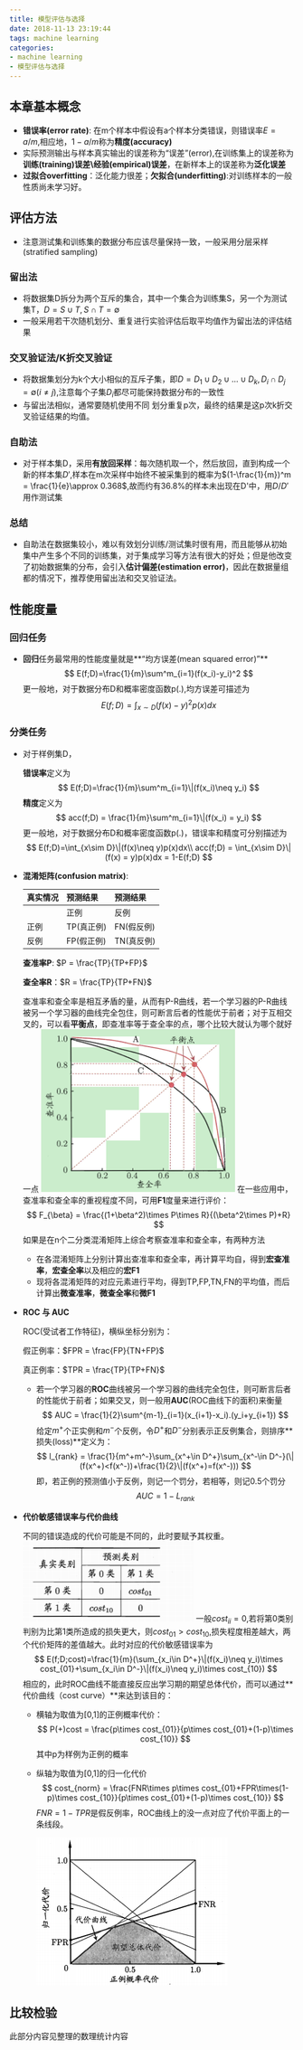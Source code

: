```yaml
---
title: 模型评估与选择
date: 2018-11-13 23:19:44
tags: machine learning
categories:
- machine learning
- 模型评估与选择
---
```


## 本章基本概念

* **错误率(error rate)**: 在m个样本中假设有a个样本分类错误，则错误率$E = a/m$,相应地，$1-a/m$称为**精度(accuracy)**
* 实际预测输出与样本真实输出的误差称为“误差”(error),在训练集上的误差称为**训练(training)误差\经验(empirical)误差**，在新样本上的误差称为**泛化误差**
* **过拟合overfitting**：泛化能力很差；**欠拟合(underfitting)**:对训练样本的一般性质尚未学习好。

## 评估方法

* 注意测试集和训练集的数据分布应该尽量保持一致，一般采用分层采样(stratified sampling)

### 留出法

* 将数据集D拆分为两个互斥的集合，其中一个集合为训练集S，另一个为测试集T，$D = S\cup T,S\cap T =\emptyset$
* 一般采用若干次随机划分、重复进行实验评估后取平均值作为留出法的评估结果

### 交叉验证法/K折交叉验证

* 将数据集划分为k个大小相似的互斥子集，即$D = D_1\cup D_2\cup ... \cup D_k,D_i\cap D_j =\emptyset(i\neq j)$,注意每个子集$D_i$都尽可能保持数据分布的一致性
* 与留出法相似，通常要随机使用不同 划分重复p次，最终的结果是这p次k折交叉验证结果的均值。

### 自助法

* 对于样本集D，采用**有放回采样**：每次随机取一个，然后放回，直到构成一个新的样本集$D'$,样本在m次采样中始终不被采集到的概率为$(1-\frac{1}{m})^m = \frac{1}{e}\approx 0.368$,故而约有36.8%的样本未出现在D'中，用$D/D'$用作测试集

### 总结

* 自助法在数据集较小，难以有效划分训练/测试集时很有用，而且能够从初始集中产生多个不同的训练集，对于集成学习等方法有很大的好处；但是他改变了初始数据集的分布，会引入**估计偏差(estimation error)**，因此在数据量组都的情况下，推荐使用留出法和交叉验证法。

## 性能度量

### 回归任务

* **回归**任务最常用的性能度量就是**“均方误差(mean squared error)”**
  $$
  E(f;D)=\frac{1}{m}\sum^m_{i=1}(f(x_i)-y_i)^2
  $$
  更一般地，对于数据分布D和概率密度函数p(.),均方误差可描述为
  $$
  E(f;D) = \int_{x\sim D}(f(x)-y)^2p(x)dx
  $$



### 分类任务

* 对于样例集D，

  **错误率**定义为
  $$
  E(f;D)=\frac{1}{m}\sum^m_{i=1}\|(f(x_i)\neq y_i)
  $$
  **精度**定义为
  $$
  acc(f;D) = \frac{1}{m}\sum^m_{i=1}\|(f(x_i) = y_i)
  $$
  更一般地，对于数据分布D和概率密度函数p(.)，错误率和精度可分别描述为
  $$
  E(f;D)=\int_{x\sim D}\|(f(x)\neq y)p(x)dx\\
  acc(f;D) = \int_{x\sim D}\|(f(x) = y)p(x)dx = 1-E(f;D)
  $$



* **混淆矩阵(confusion matrix)**:

  | 真实情况 | 预测结果   | 预测结果   |
  | -------- | ---------- | ---------- |
  |          | 正例       | 反例       |
  | 正例     | TP(真正例) | FN(假反例) |
  | 反例     | FP(假正例) | TN(真反例) |

  **查准率P**: $P = \frac{TP}{TP+FP}$

  **查全率R**：$R = \frac{TP}{TP+FN}$

  查准率和查全率是相互矛盾的量，从而有P-R曲线，若一个学习器的P-R曲线被另一个学习器的曲线完全包住，则可断言后者的性能优于前者；对于互相交叉的，可以看**平衡点**，即查准率等于查全率的点，哪个比较大就认为哪个就好一点
  ![5](模型评估与选择\5.png)
  在一些应用中，查准率和查全率的重视程度不同，可用**F1**度量来进行评价：
  $$
  F_{\beta} = \frac{(1+\beta^2)\times P\times R}{(\beta^2\times P)+R}
  $$
  如果是在n个二分类混淆矩阵上综合考察查准率和查全率，有两种方法

  * 在各混淆矩阵上分别计算出查准率和查全率，再计算平均自，得到**宏查准率**，**宏查全率**以及相应的**宏F1**
  * 现将各混淆矩阵的对应元素进行平均，得到TP,FP,TN,FN的平均值，而后计算出**微查准率**，**微查全率**和**微F1**

* **ROC 与 AUC**

  ROC(受试者工作特征)，横纵坐标分别为：

  假正例率：$FPR = \frac{FP}{TN+FP}$

  真正例率：$TPR = \frac{TP}{TP+FN}$

  * 若一个学习器的**ROC**曲线被另一个学习器的曲线完全包住，则可断言后者的性能优于前者；如果交叉，则一般用**AUC**(ROC曲线下的面积)来衡量
    $$
    AUC = \frac{1}{2}\sum^{m-1}_{i=1}(x_{i+1}-x_i).(y_i+y_{i+1})
    $$
    给定$m^+$个正实例和$m^-$个反例，令$D^+$和$D^-$分别表示正反例集合，则排序**损失(loss)**定义为：
    $$
    l_{rank} = \frac{1}{m^+m^-}\sum_{x^+\in D^+}\sum_{x^-\in D^-}(\|(f(x^+)<f(x^-))+\frac{1}{2}\|(f(x^+)=f(x^-)))
    $$
    即，若正例的预测值小于反例，则记一个罚分，若相等，则记0.5个罚分
    $$
    AUC = 1-L_{rank}
    $$

* **代价敏感错误率与代价曲线**

  不同的错误造成的代价可能是不同的，此时要赋予其权重。
  ![6](模型评估与选择\6.png)
  一般$cost_{ii} = 0$,若将第0类别判别为比第1类所造成的损失更大，则$cost_{01}>cost_{10}$,损失程度相差越大，两个代价矩阵的差值越大。此时对应的代价敏感错误率为
  $$
  E(f;D;cost)=\frac{1}{m}(\sum_{x_i\in D^+}\|(f(x_i)\neq y_i)\times cost_{01}+\sum_{x_i\in D^-}\|(f(x_i)\neq y_i)\times cost_{10})
  $$
  相应的，此时ROC曲线不能直接反应出学习期的期望总体代价，而可以通过**代价曲线（cost curve）**来达到该目的：

  * 横轴为取值为[0,1]的正例概率代价：
    $$
    P(+)cost = \frac{p\times cost_{01}}{p\times cost_{01}+(1-p)\times cost_{10}}
    $$
    其中p为样例为正例的概率

  * 纵轴为取值为[0,1]的归一化代价
    $$
    cost_{norm} = \frac{FNR\times p\times cost_{01}+FPR\times(1-p)\times cost_{10}}{p\times cost_{01}+(1-p)\times cost_{10}}
    $$
    $FNR = 1-TPR$是假反例率，ROC曲线上的没一点对应了代价平面上的一条线段。

    ![7](模型评估与选择\7.png)

## 比较检验

此部分内容见整理的数理统计内容